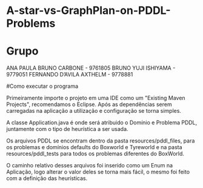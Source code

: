 # A-star-vs-GraphPlan-on-PDDL-Problems

# Grupo

ANA PAULA BRUNO CARBONE - 9761805
BRUNO YUJI ISHIYAMA - 9779051
FERNANDO D’AVILA AXTHELM - 9778881

#Como executar o programa

Primeiramente importe o projeto em uma IDE como um "Existing Maven Projects", recomendamos o Eclipse.
Após as dependências serem carregadas na aplicação a utilização e configuração se torna simples.

A classe Application.java é onde será atribuido o Domínio e Problema PDDL, juntamente com o tipo de heurística a ser usada.

Os arquivos PDDL se encontram dentro da pasta resources/pddl_files, para os problemas e domínios defaults do Boxworld e Tyreworld e na pasta resources/pddl_tests para todos os problemas diferentes do BoxWorld.

O caminho relativo desses arquivos foi inserido como um Enum na Aplicação, logo alterar o valor deles se torna mais fácil, o mesmo foi feito com a definição das heurísticas.